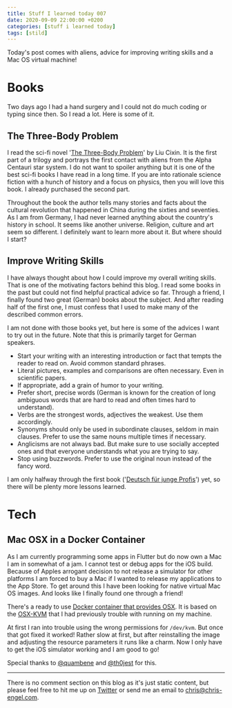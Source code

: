 ```yaml
---
title: Stuff I learned today 007
date: 2020-09-09 22:00:00 +0200
categories: [stuff i learned today]
tags: [stild]
---
```


Today's post comes with aliens, advice for improving writing skills and a Mac OS virtual machine!

# Books

Two days ago I had a hand surgery and I could not do much coding or typing since then. So I read a lot. Here is some of it.

## The Three-Body Problem

I read the sci-fi novel '[The Three-Body Problem](<https://en.wikipedia.org/wiki/The_Three-Body_Problem_(novel)>)' by Liu Cixin. It is the first part of a trilogy and portrays the first contact with aliens from the Alpha Centauri star system. I do not want to spoiler anything but it is one of the best sci-fi books I have read in a long time. If you are into rationale science fiction with a hunch of history and a focus on physics, then you will love this book. I already purchased the second part.

Throughout the book the author tells many stories and facts about the cultural revolution that happened in China during the sixties and seventies. As I am from Germany, I had never learned anything about the country's history in school. It seems like another universe. Religion, culture and art seem so different. I definitely want to learn more about it. But where should I start?

## Improve Writing Skills

I have always thought about how I could improve my overall writing skills. That is one of the motivating factors behind this blog. I read some books in the past but could not find helpful practical advice so far. Through a friend, I finally found two great (German) books about the subject. And after reading half of the first one, I must confess that I used to make many of the described common errors.

I am not done with those books yet, but here is some of the advices I want to try out in the future. Note that this is primarily target for German speakers.

- Start your writing with an interesting introduction or fact that tempts the reader to read on. Avoid common standard phrases.
- Literal pictures, examples and comparisons are often necessary. Even in scientific papers.
- If appropriate, add a grain of humor to your writing.
- Prefer short, precise words (German is known for the creation of long ambiguous words that are hard to read and often times hard to understand).
- Verbs are the strongest words, adjectives the weakest. Use them accordingly.
- Synonyms should only be used in subordinate clauses, seldom in main clauses. Prefer to use the same nouns multiple times if necessary.
- Anglicisms are not always bad. But make sure to use socially accepted ones and that everyone understands what you are trying to say.
- Stop using buzzwords. Prefer to use the original noun instead of the fancy word.

I am only halfway through the first book ('[Deutsch für junge Profis](https://www.amazon.de/Deutsch-f%C3%BCr-junge-Profis-lebendig/dp/3871346721)') yet, so there will be plenty more lessons learned.

# Tech

## Mac OSX in a Docker Container

As I am currently programming some apps in Flutter but do now own a Mac I am in somewhat of a jam. I cannot test or debug apps for the iOS build. Because of Apples arrogant decision to not release a simulator for other platforms I am forced to buy a Mac if I wanted to release my applications to the App Store. To get around this I have been looking for native virtual Mac OS images. And looks like I finally found one through a friend!

There's a ready to use [Docker container that provides OSX](https://github.com/sickcodes/Docker-OSX). It is based on the [OSX-KVM](https://github.com/kholia/OSX-KVM) that I had previously trouble with running on my machine.

At first I ran into trouble using the wrong permissions for `/dev/kvm`. But once that got fixed it worked! Rather slow at first, but after reinstalling the image and adjusting the resource parameters it runs like a charm. Now I only have to get the iOS simulator working and I am good to go!

Special thanks to [@quambene](https://twitter.com/quambene) and [@th0jest](https://twitter.com/th0jest) for this.

---

There is no comment section on this blog as it's just static content, but please feel free to hit me up on [Twitter](https://twitter.com/chrsengel) or send me an email to chris@chris-engel.com.
